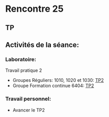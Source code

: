 # Rencontre 25
## TP

## Activités de la séance: 


### Laboratoire: 
Travail pratique 2
- Groupes Réguliers: 1010, 1020 et 1030: [TP2](/tp_Regulier/tp2)
- Groupe Formation continue 6404: [TP2](/tp_FC/tp2)


### Travail personnel: 
- Avancer le TP2